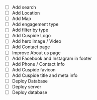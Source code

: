 - [ ] Add search
- [ ] Add Location
- [ ] Add Map
- [ ] Add engagement type
- [ ] Add filter by type
- [ ] Add Cuspide Logo
- [ ] Add hero image / Video
- [ ] Add Contact page
- [ ] Improve About us page
- [ ] Add Facebook and Instagram in footer
- [ ] Add Phone / Contact Info
- [ ] Add Cuspide favicon
- [ ] Add Cuspide title and meta info
- [ ] Deploy Database
- [ ] Deploy server
- [ ] Deploy database
